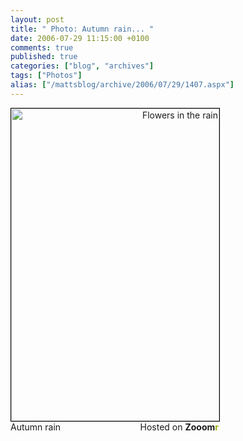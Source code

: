 ```yaml
---
layout: post
title: " Photo: Autumn rain... "
date: 2006-07-29 11:15:00 +0100
comments: true
published: true
categories: ["blog", "archives"]
tags: ["Photos"]
alias: ["/mattsblog/archive/2006/07/29/1407.aspx"]
---
```

<!-- more -->

<!-- NEEDS FIXING (think its a photo from andrea's wedding?) -->
 <DIV style="WIDTH: 333px; TEXT-ALIGN: right"><A title="Zooomr :: Photo Sharing" href="http://beta.zooomr.com/photos/mattrichardson/97162/"><IMG style="BORDER-RIGHT: #000 1px solid; BORDER-TOP: #000 1px solid; BORDER-LEFT: #000 1px solid; BORDER-BOTTOM: #000 1px solid" height=500 alt="Flowers in the rain" src="http://static.zooomr.com//images/db6f0dc26d6af10c12af29c49df0c31bc6b3b5e7.jpg" width=333 border=0></A> <SPAN style="FLOAT: left">Autumn rain</SPAN> Hosted on <STRONG>Zooom<SPAN style="COLOR: #9eae15">r</SPAN></STRONG></DIV>
